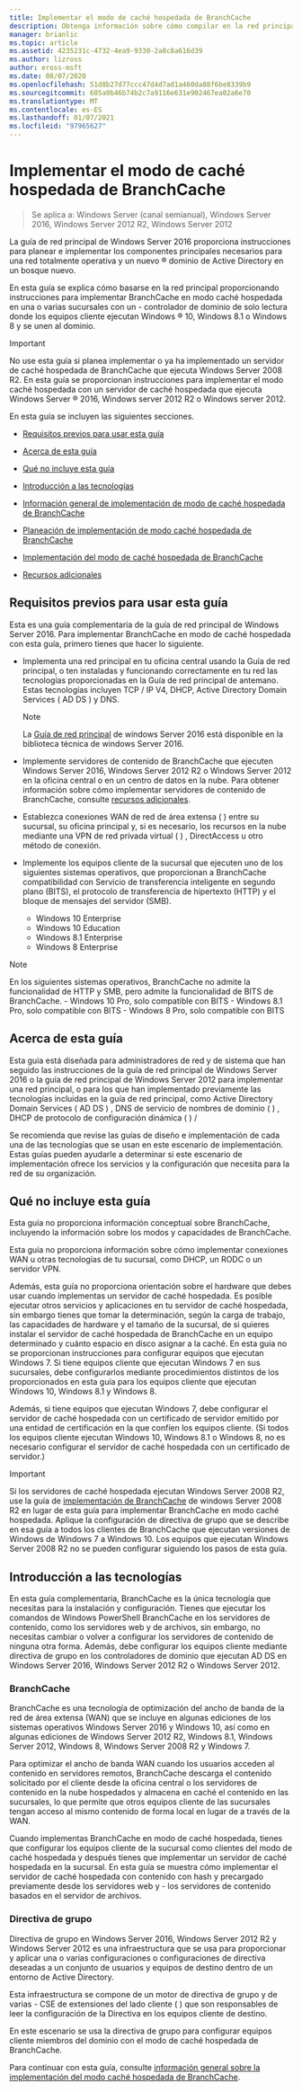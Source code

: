 ```yaml
---
title: Implementar el modo de caché hospedada de BranchCache
description: Obtenga información sobre cómo compilar en la red principal proporcionando instrucciones para implementar BranchCache en modo caché hospedada en una o más sucursales con un controlador de dominio de Read-Only en el que los equipos cliente ejecutan Windows 10, Windows 8.1 o Windows 8 y se unen al dominio.
manager: brianlic
ms.topic: article
ms.assetid: 4235231c-4732-4ea9-9330-2a8c8a616d39
ms.author: lizross
author: eross-msft
ms.date: 08/07/2020
ms.openlocfilehash: 51d8b27d77ccc47d4d7ad1a460da88f6be8339b9
ms.sourcegitcommit: 605a9b46b74b2c7a9116e631e902467ea02a6e70
ms.translationtype: MT
ms.contentlocale: es-ES
ms.lasthandoff: 01/07/2021
ms.locfileid: "97965627"
---
```

# <a name="deploy-branchcache-hosted-cache-mode"></a>Implementar el modo de caché hospedada de BranchCache

>Se aplica a: Windows Server (canal semianual), Windows Server 2016, Windows Server 2012 R2, Windows Server 2012

La guía de red principal de Windows Server 2016 proporciona instrucciones para planear e implementar los componentes principales necesarios para una red totalmente operativa y un nuevo &reg; dominio de Active Directory en un bosque nuevo.

En esta guía se explica cómo basarse en la red principal proporcionando instrucciones para implementar BranchCache en modo caché hospedada en una o varias sucursales con un \- controlador de dominio de solo lectura donde los equipos cliente ejecutan Windows &reg; 10, Windows 8.1 o Windows 8 y se unen al dominio.

>[!IMPORTANT]
>No use esta guía si planea implementar o ya ha implementado un servidor de caché hospedada de BranchCache que ejecuta Windows Server 2008 R2. En esta guía se proporcionan instrucciones para implementar el modo caché hospedada con un servidor de caché hospedada que ejecuta Windows Server &reg; 2016, Windows server 2012 R2 o Windows server 2012.

En esta guía se incluyen las siguientes secciones.

- [Requisitos previos para usar esta guía](#bkmk_pre)

- [Acerca de esta guía](#bkmk_about)

- [Qué no incluye esta guía](#bkmk_not)

- [Introducción a las tecnologías](#bkmk_tech)

- [Información general de implementación de modo de caché hospedada de BranchCache](2-Bc-Hcm-Deploy-Overview.md)

- [Planeación de implementación de modo caché hospedada de BranchCache](3-Bc-Hcm-Plan.md)

- [Implementación del modo de caché hospedada de BranchCache](4-Bc-Hcm-Deployment.md)

- [Recursos adicionales](11-Bc-Hcm-additional-resources.md)

## <a name="prerequisites-for-using-this-guide"></a><a name="bkmk_pre"></a>Requisitos previos para usar esta guía

Esta es una guía complementaria de la guía de red principal de Windows Server 2016. Para implementar BranchCache en modo de caché hospedada con esta guía, primero tienes que hacer lo siguiente.

- Implementa una red principal en tu oficina central usando la Guía de red principal, o ten instaladas y funcionando correctamente en tu red las tecnologías proporcionadas en la Guía de red principal de antemano. Estas tecnologías incluyen TCP \/ IP V4, DHCP, Active Directory Domain Services \( AD DS \) y DNS.

    > [!NOTE]
    > La [Guía de red principal](../../core-network-guide.md) de windows Server 2016 está disponible en la biblioteca técnica de windows Server 2016.

- Implemente servidores de contenido de BranchCache que ejecuten Windows Server 2016, Windows Server 2012 R2 o Windows Server 2012 en la oficina central o en un centro de datos en la nube. Para obtener información sobre cómo implementar servidores de contenido de BranchCache, consulte [recursos adicionales](11-Bc-Hcm-additional-resources.md).

- Establezca conexiones WAN de red de área extensa \( \) entre su sucursal, su oficina principal y, si es necesario, los recursos en la nube mediante una VPN de red privada virtual \( \) , DirectAccess u otro método de conexión.

- Implemente los equipos cliente de la sucursal que ejecuten uno de los siguientes sistemas operativos, que proporcionan a BranchCache compatibilidad con Servicio de transferencia inteligente en segundo plano (BITS), el protocolo de transferencia de hipertexto (HTTP) y el bloque de mensajes del servidor (SMB).
    - Windows 10 Enterprise
    - Windows 10 Education
    - Windows 8.1 Enterprise
    - Windows 8 Enterprise

> [!NOTE]
> En los siguientes sistemas operativos, BranchCache no admite la funcionalidad de HTTP y SMB, pero admite la funcionalidad de BITS de BranchCache.
>     - Windows 10 Pro, solo compatible con BITS
>     - Windows 8.1 Pro, solo compatible con BITS
>     - Windows 8 Pro, solo compatible con BITS

## <a name="about-this-guide"></a><a name="bkmk_about"></a>Acerca de esta guía

Esta guía está diseñada para administradores de red y de sistema que han seguido las instrucciones de la guía de red principal de Windows Server 2016 o la guía de red principal de Windows Server 2012 para implementar una red principal, o para los que han implementado previamente las tecnologías incluidas en la guía de red principal, como Active Directory Domain Services \( AD DS \) , DNS de servicio de nombres de dominio \( \) , DHCP de protocolo de configuración dinámica \( \) \/

Se recomienda que revise las guías de diseño e implementación de cada una de las tecnologías que se usan en este escenario de implementación. Estas guías pueden ayudarle a determinar si este escenario de implementación ofrece los servicios y la configuración que necesita para la red de su organización.

## <a name="what-this-guide-does-not-provide"></a><a name="bkmk_not"></a>Qué no incluye esta guía

Esta guía no proporciona información conceptual sobre BranchCache, incluyendo la información sobre los modos y capacidades de BranchCache.

Esta guía no proporciona información sobre cómo implementar conexiones WAN u otras tecnologías de tu sucursal, como DHCP, un RODC o un servidor VPN.

Además, esta guía no proporciona orientación sobre el hardware que debes usar cuando implementas un servidor de caché hospedada. Es posible ejecutar otros servicios y aplicaciones en tu servidor de caché hospedada, sin embargo tienes que tomar la determinación, según la carga de trabajo, las capacidades de hardware y el tamaño de la sucursal, de si quieres instalar el servidor de caché hospedada de BranchCache en un equipo determinado y cuánto espacio en disco asignar a la caché.
En esta guía no se proporcionan instrucciones para configurar equipos que ejecutan Windows 7. Si tiene equipos cliente que ejecutan Windows 7 en sus sucursales, debe configurarlos mediante procedimientos distintos de los proporcionados en esta guía para los equipos cliente que ejecutan Windows 10, Windows 8.1 y Windows 8.

Además, si tiene equipos que ejecutan Windows 7, debe configurar el servidor de caché hospedada con un certificado de servidor emitido por una entidad de certificación en la que confíen los equipos cliente. \(Si todos los equipos cliente ejecutan Windows 10, Windows 8.1 o Windows 8, no es necesario configurar el servidor de caché hospedada con un certificado de servidor.\)
> [!IMPORTANT]
> Si los servidores de caché hospedada ejecutan Windows Server 2008 R2, use la guía de [implementación de BranchCache](/previous-versions/windows/it-pro/windows-server-2008-R2-and-2008/ee649232(v=ws.10)) de windows Server 2008 R2 en lugar de esta guía para implementar BranchCache en modo caché hospedada. Aplique la configuración de directiva de grupo que se describe en esa guía a todos los clientes de BranchCache que ejecutan versiones de Windows de Windows 7 a Windows 10. Los equipos que ejecutan Windows Server 2008 R2 no se pueden configurar siguiendo los pasos de esta guía.

## <a name="technology-overviews"></a><a name="bkmk_tech"></a>Introducción a las tecnologías

En esta guía complementaria, BranchCache es la única tecnología que necesitas para la instalación y configuración. Tienes que ejecutar los comandos de Windows PowerShell BranchCache en los servidores de contenido, como los servidores web y de archivos, sin embargo, no necesitas cambiar o volver a configurar los servidores de contenido de ninguna otra forma. Además, debe configurar los equipos cliente mediante directiva de grupo en los controladores de dominio que ejecutan AD DS en Windows Server 2016, Windows Server 2012 R2 o Windows Server 2012.

### <a name="branchcache"></a>BranchCache

BranchCache es una tecnología de optimización del ancho de banda de la red de área extensa (WAN) que se incluye en algunas ediciones de los sistemas operativos Windows Server 2016 y Windows 10, así como en algunas ediciones de Windows Server 2012 R2, Windows 8.1, Windows Server 2012, Windows 8, Windows Server 2008 R2 y Windows 7.

Para optimizar el ancho de banda WAN cuando los usuarios acceden al contenido en servidores remotos, BranchCache descarga el contenido solicitado por el cliente desde la oficina central o los servidores de contenido en la nube hospedados y almacena en caché el contenido en las sucursales, lo que permite que otros equipos cliente de las sucursales tengan acceso al mismo contenido de forma local en lugar de a través de la WAN.

Cuando implementas BranchCache en modo de caché hospedada, tienes que configurar los equipos cliente de la sucursal como clientes del modo de caché hospedada y después tienes que implementar un servidor de caché hospedada en la sucursal. En esta guía se muestra cómo implementar el servidor de caché hospedada con contenido con hash y precargado previamente desde los servidores web y \- los servidores de contenido basados en el servidor de archivos.

### <a name="group-policy"></a>Directiva de grupo

Directiva de grupo en Windows Server 2016, Windows Server 2012 R2 y Windows Server 2012 es una infraestructura que se usa para proporcionar y aplicar una o varias configuraciones o configuraciones de directiva deseadas a un conjunto de usuarios y equipos de destino dentro de un entorno de Active Directory.

Esta infraestructura se compone de un motor de directiva de grupo y de varias \- CSE de extensiones del lado cliente \( \) que son responsables de leer la configuración de la Directiva en los equipos cliente de destino.

En este escenario se usa la directiva de grupo para configurar equipos cliente miembros del dominio con el modo de caché hospedada de BranchCache.

Para continuar con esta guía, consulte [información general sobre la implementación del modo caché hospedada de BranchCache](2-Bc-Hcm-Deploy-Overview.md).